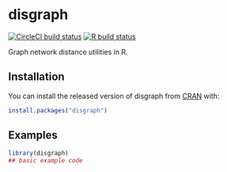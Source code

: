 # disgraph

<!-- badges: start -->
[![CircleCI build status](https://circleci.com/gh/Fagan-Lab/disgraph.svg?style=svg)](https://circleci.com/gh/Fagan-Lab/disgraph)
[![R build status](https://github.com/travisbyrum/disgraph/workflows/R-CMD-check/badge.svg)](https://github.com/travisbyrum/disgraph/actions)
<!-- badges: end -->

Graph network distance utilities in R.

## Installation

You can install the released version of disgraph from [CRAN](https://CRAN.R-project.org) with:

``` r
install.packages("disgraph")
```

## Examples

``` r
library(disgraph)
## basic example code
```

